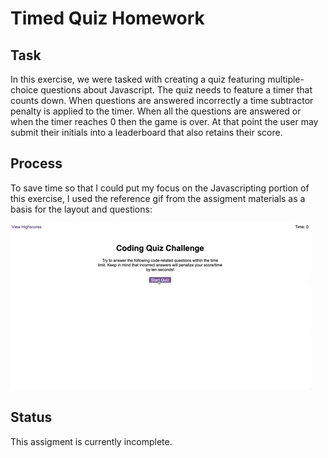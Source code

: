 # Timed Quiz Homework

## Task

In this exercise, we were tasked with creating a quiz featuring multiple-choice questions about Javascript. The quiz needs to feature a timer that counts down. When questions are answered incorrectly a time subtractor penalty is applied to the timer. When all the questions are answered or when the timer reaches 0 then the game is over. At that point the user may submit their initials into a leaderboard that also retains their score.


## Process

To save time so that I could put my focus on the Javascripting portion of this exercise, I used the reference gif from the assigment materials as a basis for the layout and questions:

![code quiz](./Assets/04-web-apis-homework-demo.gif)


## Status

This assigment is currently incomplete. 